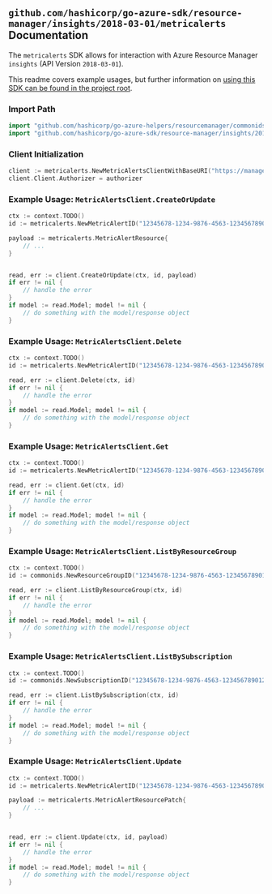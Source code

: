 
## `github.com/hashicorp/go-azure-sdk/resource-manager/insights/2018-03-01/metricalerts` Documentation

The `metricalerts` SDK allows for interaction with Azure Resource Manager `insights` (API Version `2018-03-01`).

This readme covers example usages, but further information on [using this SDK can be found in the project root](https://github.com/hashicorp/go-azure-sdk/tree/main/docs).

### Import Path

```go
import "github.com/hashicorp/go-azure-helpers/resourcemanager/commonids"
import "github.com/hashicorp/go-azure-sdk/resource-manager/insights/2018-03-01/metricalerts"
```


### Client Initialization

```go
client := metricalerts.NewMetricAlertsClientWithBaseURI("https://management.azure.com")
client.Client.Authorizer = authorizer
```


### Example Usage: `MetricAlertsClient.CreateOrUpdate`

```go
ctx := context.TODO()
id := metricalerts.NewMetricAlertID("12345678-1234-9876-4563-123456789012", "example-resource-group", "metricAlertName")

payload := metricalerts.MetricAlertResource{
	// ...
}


read, err := client.CreateOrUpdate(ctx, id, payload)
if err != nil {
	// handle the error
}
if model := read.Model; model != nil {
	// do something with the model/response object
}
```


### Example Usage: `MetricAlertsClient.Delete`

```go
ctx := context.TODO()
id := metricalerts.NewMetricAlertID("12345678-1234-9876-4563-123456789012", "example-resource-group", "metricAlertName")

read, err := client.Delete(ctx, id)
if err != nil {
	// handle the error
}
if model := read.Model; model != nil {
	// do something with the model/response object
}
```


### Example Usage: `MetricAlertsClient.Get`

```go
ctx := context.TODO()
id := metricalerts.NewMetricAlertID("12345678-1234-9876-4563-123456789012", "example-resource-group", "metricAlertName")

read, err := client.Get(ctx, id)
if err != nil {
	// handle the error
}
if model := read.Model; model != nil {
	// do something with the model/response object
}
```


### Example Usage: `MetricAlertsClient.ListByResourceGroup`

```go
ctx := context.TODO()
id := commonids.NewResourceGroupID("12345678-1234-9876-4563-123456789012", "example-resource-group")

read, err := client.ListByResourceGroup(ctx, id)
if err != nil {
	// handle the error
}
if model := read.Model; model != nil {
	// do something with the model/response object
}
```


### Example Usage: `MetricAlertsClient.ListBySubscription`

```go
ctx := context.TODO()
id := commonids.NewSubscriptionID("12345678-1234-9876-4563-123456789012")

read, err := client.ListBySubscription(ctx, id)
if err != nil {
	// handle the error
}
if model := read.Model; model != nil {
	// do something with the model/response object
}
```


### Example Usage: `MetricAlertsClient.Update`

```go
ctx := context.TODO()
id := metricalerts.NewMetricAlertID("12345678-1234-9876-4563-123456789012", "example-resource-group", "metricAlertName")

payload := metricalerts.MetricAlertResourcePatch{
	// ...
}


read, err := client.Update(ctx, id, payload)
if err != nil {
	// handle the error
}
if model := read.Model; model != nil {
	// do something with the model/response object
}
```
